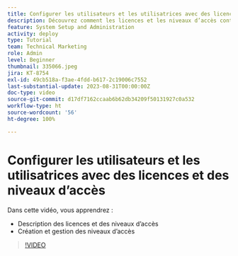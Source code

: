 ```yaml
---
title: Configurer les utilisateurs et les utilisatrices avec des licences et des niveaux d’accès
description: Découvrez comment les licences et les niveaux d’accès contrôlent ce à quoi les utilisateurs et les utilisatrices ont accès. Découvrez comment les fonctions sont utilisées dans le système.
feature: System Setup and Administration
activity: deploy
type: Tutorial
team: Technical Marketing
role: Admin
level: Beginner
thumbnail: 335066.jpeg
jira: KT-8754
exl-id: 49cb518a-f3ae-4fdd-b617-2c19006c7552
last-substantial-update: 2023-08-31T00:00:00Z
doc-type: video
source-git-commit: d17df7162ccaab6b62db34209f50131927c0a532
workflow-type: ht
source-wordcount: '56'
ht-degree: 100%

---
```


# Configurer les utilisateurs et les utilisatrices avec des licences et des niveaux d’accès

Dans cette vidéo, vous apprendrez :

* Description des licences et des niveaux d’accès
* Création et gestion des niveaux d’accès

>[!VIDEO](https://video.tv.adobe.com/v/3421301/?quality=12&learn=on&enablevpops&captions=fre_fr)
